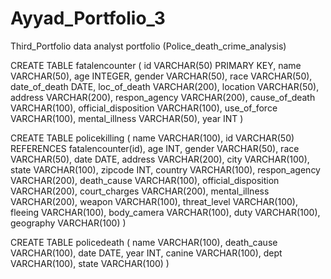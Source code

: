 # Ayyad_Portfolio_3
Third_Portfolio data analyst portfolio (Police_death_crime_analysis)


CREATE TABLE fatalencounter (
	id VARCHAR(50) PRIMARY KEY,
	name VARCHAR(50),
	age INTEGER,
	gender VARCHAR(50),
	race VARCHAR(50),
	date_of_death DATE,
	loc_of_death VARCHAR(200),
	location VARCHAR(50),
	address VARCHAR(200),
	respon_agency VARCHAR(200),
	cause_of_death VARCHAR(100),
	official_disposition VARCHAR(100),
	use_of_force VARCHAR(100),
	mental_illness VARCHAR(50),
	year INT
)



CREATE TABLE policekilling (
	name VARCHAR(100),
	id VARCHAR(50) REFERENCES fatalencounter(id),
	age INT,
	gender VARCHAR(50),
	race VARCHAR(50),
	date DATE,
	address VARCHAR(200),
	city VARCHAR(100),
	state VARCHAR(100),
	zipcode INT,
	country VARCHAR(100),
	respon_agency VARCHAR(200),
	death_cause VARCHAR(100),
	official_disposition VARCHAR(200),
	court_charges VARCHAR(200),
	mental_illness VARCHAR(200),
	weapon VARCHAR(100),
	threat_level VARCHAR(100),
	fleeing VARCHAR(100),
	body_camera VARCHAR(100),
	duty VARCHAR(100),
	geography VARCHAR(100)
)



CREATE TABLE policedeath (
	name VARCHAR(100),
	death_cause VARCHAR(100),
	date DATE,
	year INT,
	canine VARCHAR(100),
	dept VARCHAR(100),
	state VARCHAR(100)
)



